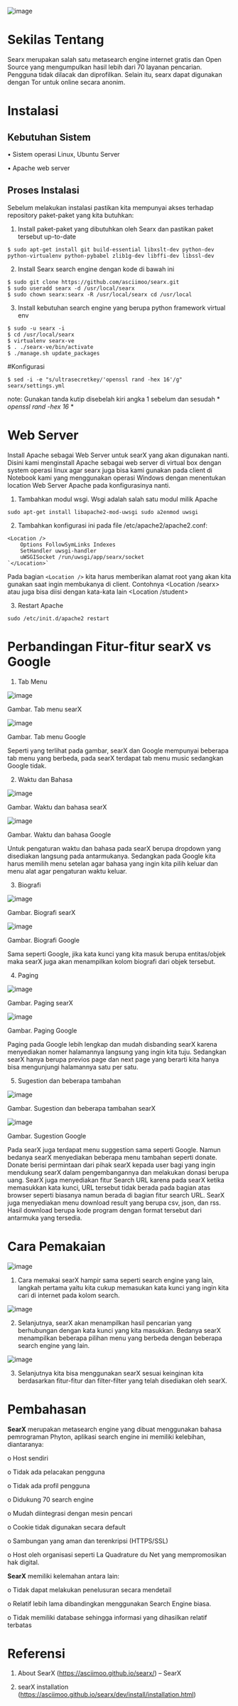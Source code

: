  ![image](https://user-images.githubusercontent.com/13843450/32212055-cf3fbe52-be47-11e7-95a7-2ef08d213148.png)

# Sekilas Tentang
Searx merupakan salah satu metasearch engine internet gratis dan Open Source yang mengumpulkan hasil lebih dari 70 layanan pencarian. Pengguna tidak dilacak dan diprofilkan. Selain itu, searx dapat digunakan dengan Tor untuk online secara anonim.

# Instalasi
## Kebutuhan Sistem
•	Sistem operasi Linux, Ubuntu Server

• Apache web server

## Proses Instalasi
Sebelum melakukan instalasi pastikan kita mempunyai akses terhadap repository paket-paket yang kita butuhkan:
1.	Install paket-paket yang dibutuhkan oleh Searx dan pastikan paket tersebut up-to-date

`$ sudo apt-get install git build-essential libxslt-dev python-dev python-virtualenv python-pybabel zlib1g-dev libffi-dev libssl-dev`

2.	Install Searx search engine dengan kode di bawah ini
```
$ sudo git clone https://github.com/asciimoo/searx.git 
$ sudo useradd searx -d /usr/local/searx 
$ sudo chown searx:searx -R /usr/local/searx cd /usr/local
```
3.	Install kebutuhan search engine yang berupa python framework virtual env
```
$ sudo -u searx -i 
$ cd /usr/local/searx 
$ virtualenv searx-ve 
$ . ./searx-ve/bin/activate 
$ ./manage.sh update_packages
```
#Konfigurasi

`$ sed -i -e "s/ultrasecretkey/'openssl rand -hex 16'/g" searx/settings.yml`

note: Gunakan tanda kutip disebelah kiri angka 1 sebelum dan sesudah * *openssl rand -hex 16* *

# Web Server
Install Apache sebagai Web Server untuk searX yang akan digunakan nanti. Disini kami menginstall Apache sebagai web server di virtual box dengan system operasi linux agar searx juga bisa kami gunakan pada client di Notebook kami yang menggunakan operasi Windows dengan menentukan location Web Server Apache pada konfigurasinya nanti.
1.	Tambahkan modul wsgi. Wsgi adalah salah satu modul milik Apache

``
sudo apt-get install libapache2-mod-uwsgi
sudo a2enmod uwsgi
``

2.	Tambahkan konfigurasi ini pada file /etc/apache2/apache2.conf:

```
<Location />
    Options FollowSymLinks Indexes
    SetHandler uwsgi-handler
    uWSGISocket /run/uwsgi/app/searx/socket
`</Location>`
```

Pada bagian `<Location />` kita harus memberikan alamat root yang akan kita gunakan saat ingin membukanya di client. Contohnya <Location /searx> atau juga bisa diisi dengan kata-kata lain <Location /student> 

3.	Restart Apache

`sudo /etc/init.d/apache2 restart`

# Perbandingan Fitur-fitur searX vs Google
1.	Tab Menu

![image](https://user-images.githubusercontent.com/13843450/32212289-d15502b4-be48-11e7-93e2-750335086c46.png)

Gambar. Tab menu searX

![image](https://user-images.githubusercontent.com/13843450/32212323-f07d2388-be48-11e7-9fcb-b4b4b9ca54bb.png) 

Gambar. Tab menu Google

Seperti yang terlihat pada gambar, searX dan Google mempunyai beberapa tab menu yang berbeda, pada searX terdapat tab menu music sedangkan Google tidak.

2.	Waktu dan Bahasa

![image](https://user-images.githubusercontent.com/13843450/32212341-fe84884a-be48-11e7-9f88-9b9a834c5d7c.png) 

Gambar. Waktu dan bahasa searX

![image](https://user-images.githubusercontent.com/13843450/32212354-093ac6dc-be49-11e7-8417-b653aaedeb91.png) 

Gambar. Waktu dan bahasa Google

Untuk pengaturan waktu dan bahasa pada searX berupa dropdown yang disediakan langsung pada antarmukanya. Sedangkan pada Google kita harus memilih menu setelan agar bahasa yang ingin kita pilih keluar dan menu alat agar pengaturan waktu keluar.

3.	Biografi

![image](https://user-images.githubusercontent.com/13843450/32212375-1546e30c-be49-11e7-9833-cb0ab4758ad6.png) 

Gambar. Biografi searX

![image](https://user-images.githubusercontent.com/13843450/32212386-200e8eb6-be49-11e7-9210-57cb539c32d5.png) 

Gambar. Biografi Google

Sama seperti Google, jika kata kunci yang kita masuk berupa entitas/objek maka searX juga akan menampilkan kolom biografi dari objek tersebut.

4.	Paging

![image](https://user-images.githubusercontent.com/13843450/32212395-2bded714-be49-11e7-876c-3ea90b0b7ecc.png) 

Gambar. Paging searX

![image](https://user-images.githubusercontent.com/13843450/32212413-36db3e46-be49-11e7-8e20-4162fe646b22.png) 

Gambar. Paging Google

Paging pada Google lebih lengkap dan mudah disbanding searX karena menyediakan nomer halamannya langsung yang ingin kita tuju. Sedangkan searX hanya berupa previos page dan next page yang berarti kita hanya bisa mengunjungi halamannya satu per satu.

5.	Sugestion dan beberapa tambahan

![image](https://user-images.githubusercontent.com/13843450/32212424-419cf22a-be49-11e7-9575-776f3cada41f.png) 

Gambar. Sugestion dan beberapa tambahan searX

![image](https://user-images.githubusercontent.com/13843450/32212438-4a93aac2-be49-11e7-96be-e5ca2c53ce34.png)

Gambar. Sugestion Google

Pada searX juga terdapat menu suggestion sama seperti Google. Namun bedanya searX menyediakan beberapa menu tambahan seperti donate. Donate berisi permintaan dari pihak searX kepada user bagi yang ingin mendukung searX dalam pengembangannya dan melakukan donasi berupa uang. SearX juga menyediakan fitur Search URL karena pada searX ketika memasukkan kata kunci, URL tersebut tidak berada pada bagian atas browser seperti biasanya namun berada di bagian fitur search URL. SearX juga menyediakan menu download result yang berupa csv, json, dan rss. Hasil download berupa kode program dengan format tersebut dari antarmuka yang tersedia.

# Cara Pemakaian

![image](https://user-images.githubusercontent.com/13843450/32212450-56444a02-be49-11e7-82c8-16dd489b1f94.png) 

1.	Cara memakai searX hampir sama seperti search engine yang lain, langkah pertama yaitu kita cukup memasukan kata kunci yang ingin kita cari di internet pada kolom search.

![image](https://user-images.githubusercontent.com/13843450/32212461-65dc0e3c-be49-11e7-8818-a36a3e0ad7a0.png) 

2.	Selanjutnya, searX akan menampilkan hasil pencarian yang berhubungan dengan kata kunci yang kita masukkan. Bedanya searX menampilkan beberapa pilihan menu yang berbeda dengan beberapa search engine yang lain.

![image](https://user-images.githubusercontent.com/13843450/32212477-721efa42-be49-11e7-94b5-1c4fefec69d1.png)

3.	Selanjutnya kita bisa menggunakan searX sesuai keinginan kita berdasarkan fitur-fitur dan filter-filter yang telah disediakan oleh searX.

# Pembahasan
**SearX** merupakan metasearch engine yang dibuat menggunakan  bahasa pemrograman Phyton, aplikasi search engine ini memiliki kelebihan, diantaranya:

o	Host sendiri

o	Tidak ada pelacakan pengguna

o	Tidak ada profil pengguna

o	Didukung 70 search engine

o	Mudah diintegrasi dengan mesin pencari

o	Cookie tidak digunakan secara default

o	Sambungan yang aman dan terenkripsi (HTTPS/SSL)

o	Host oleh organisasi seperti La Quadrature du Net yang mempromosikan hak digital.

**SearX** memiliki kelemahan antara lain:

o	Tidak dapat melakukan penelusuran secara mendetail

o	Relatif lebih lama dibandingkan menggunakan Search Engine biasa.

o	Tidak memiliki database sehingga informasi yang dihasilkan relatif terbatas

# Referensi

1.	About SearX (https://asciimoo.github.io/searx/) – SearX

2.	searX installation (https://asciimoo.github.io/searx/dev/install/installation.html)
